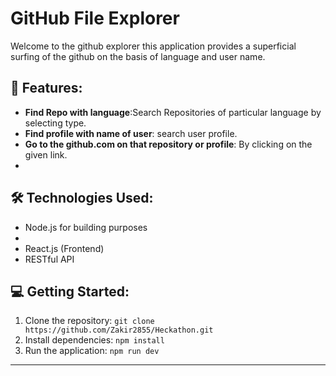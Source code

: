 # GitHub File Explorer
Welcome to the github explorer this application provides a superficial surfing of the github on the basis of language and user name.


## 🚀 Features:

- **Find Repo with language**:Search Repositories of particular language by selecting type.
- **Find profile with name of user**: search user profile.
- **Go to the github.com on that repository or profile**: By clicking on the given link.
- 




## 🛠️ Technologies Used:

- Node.js for building purposes
-
- React.js (Frontend)
- RESTful API

## 💻 Getting Started:

1. Clone the repository: `git clone https://github.com/Zakir2855/Heckathon.git`
2. Install dependencies: `npm install`
3. Run the application: `npm run dev`



---

